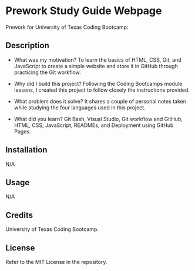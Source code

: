 # Prework Study Guide Webpage
Prework for University of Texas Coding Bootcamp:

## Description

- What was my motivation?
To learn the basics of HTML, CSS, Git, and JavaScript to create a simple website and store it in GitHub through practicing the Git workflow.

- Why did I build this project? 
Following the Coding Bootcamps module lessons, I created this project to follow closely the instructions provided.

- What problem does it solve?
It shares a couple of personal notes taken while studying the four languages used in this project.

- What did you learn?
Git Bash, Visual Studio, Git workflow and GitHub, HTML, CSS, JavaScript, READMEs, and Deployment using GitHub Pages.

## Installation

N/A

## Usage

N/A

## Credits

University of Texas Coding Bootcamp.

## License

Refer to the MIT License in the repository.
